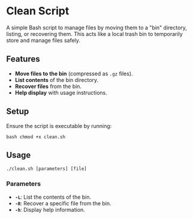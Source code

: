 # Clean Script

A simple Bash script to manage files by moving them to a "bin" directory, listing, or recovering them. This acts like a local trash bin to temporarily store and manage files safely.

## Features
- **Move files to the bin** (compressed as `.gz` files).
- **List contents** of the bin directory.
- **Recover files** from the bin.
- **Help display** with usage instructions.

## Setup

Ensure the script is executable by running:

``bash
chmod +x clean.sh``

## Usage
 ``./clean.sh [parameters] [file]``

### Parameters

- **``-L``**: List the contents of the bin.
- **``-R``**: Recover a specific file from the bin.
- **``-h``**: Display help information.
